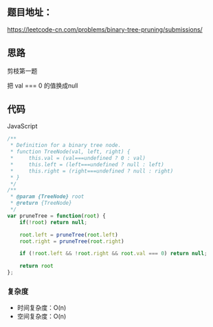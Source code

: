 ## 题目地址：

https://leetcode-cn.com/problems/binary-tree-pruning/submissions/



## 思路

剪枝第一题

把 val === 0 的值换成null



## 代码

JavaScript

```javascript
/**
 * Definition for a binary tree node.
 * function TreeNode(val, left, right) {
 *     this.val = (val===undefined ? 0 : val)
 *     this.left = (left===undefined ? null : left)
 *     this.right = (right===undefined ? null : right)
 * }
 */
/**
 * @param {TreeNode} root
 * @return {TreeNode}
 */
var pruneTree = function(root) {
    if(!root) return null;

    root.left = pruneTree(root.left)
    root.right = pruneTree(root.right)

    if (!root.left && !root.right && root.val === 0) return null;

    return root
};
```



### 复杂度

- 时间复杂度：O(n)
- 空间复杂度：O(n)
